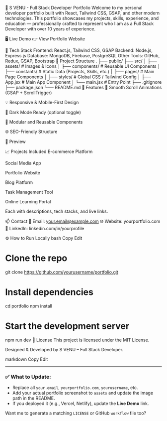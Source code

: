 💼 S VENU - Full Stack Developer Portfolio
Welcome to my personal developer portfolio built with React, Tailwind CSS, GSAP, and other modern technologies. This portfolio showcases my projects, skills, experience, and education — professionally crafted to represent who I am as a Full Stack Developer with over 10 years of experience.

🖥️ Live Demo
👉 View Portfolio Website

🚀 Tech Stack
Frontend: React.js, Tailwind CSS, GSAP
Backend: Node.js, Express.js
Database: MongoDB, Firebase, PostgreSQL
Other Tools: GitHub, Redux, GSAP, Bootstrap
📂 Project Structure
.
├── public/
├── src/
│   ├── assets/              # Images & Icons
│   ├── components/          # Reusable UI Components
│   ├── constants/           # Static Data (Projects, Skills, etc.)
│   ├── pages/               # Main Page Components
│   ├── styles/              # Global CSS / Tailwind Config
│   ├── App.jsx              # Main App Component
│   └── main.jsx             # Entry Point
├── .gitignore
├── package.json
└── README.md
🔑 Features
🎯 Smooth Scroll Animations (GSAP + ScrollTrigger)

💡 Responsive & Mobile-First Design

🌙 Dark Mode Ready (optional toggle)

🧩 Modular and Reusable Components

🌐 SEO-Friendly Structure

📸 Preview

📈 Projects Included
E-commerce Platform

Social Media App

Portfolio Website

Blog Platform

Task Management Tool

Online Learning Portal

Each with descriptions, tech stacks, and live links.

📫 Contact
📧 Email: your.email@example.com
🌐 Website: yourportfolio.com
📱 LinkedIn: linkedin.com/in/yourprofile

⚙️ How to Run Locally
bash
Copy
Edit
# Clone the repo
git clone https://github.com/yourusername/portfolio.git

# Install dependencies
cd portfolio
npm install

# Start the development server
npm run dev
📄 License
This project is licensed under the MIT License.

Designed & Developed by S VENU – Full Stack Developer.

markdown
Copy
Edit

---

### ✅ What to Update:
- Replace all `your.email`, `yourportfolio.com`, `yourusername`, etc.
- Add your actual portfolio screenshot to `assets` and update the image path in the README.
- If you deployed it (e.g., Vercel, Netlify), update the **Live Demo** link.

Want me to generate a matching `LICENSE` or GitHub `workflow` file too?
